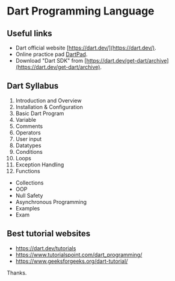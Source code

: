 # Dart Programming Language

## Useful links

- Dart official website [https://dart.dev/](https://dart.dev/).
- Online practice pad [DartPad](https://dartpad.dev/?).
- Download "Dart SDK" from [https://dart.dev/get-dart/archive](https://dart.dev/get-dart/archive).

## Dart Syllabus

01. Introduction and Overview
02. Installation & Configuration
03. Basic Dart Program
04. Variable
05. Comments
06. Operators
07. User input
08. Datatypes
09. Conditions
10. Loops
11. Exception Handling
12. Functions

- Collections
- OOP
- Null Safety
- Asynchronous Programming
- Examples
- Exam

## Best tutorial websites

- <https://dart.dev/tutorials>
- <https://www.tutorialspoint.com/dart_programming/>
- <https://www.geeksforgeeks.org/dart-tutorial/>

Thanks.
